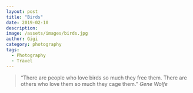 ```yaml
---
layout: post
title: "Birds"
date: 2019-02-10
description:
image: /assets/images/birds.jpg
author: Gigi
category: photography
tags:
  - Photography
  - Travel
---
```


<blockquote>
  “There are people who love birds so much they free them. There are others who love them so much they cage them.”
  <cite>Gene Wolfe</cite>
</blockquote>
